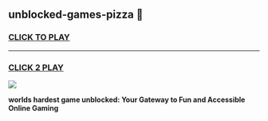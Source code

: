 
## unblocked-games-pizza 👋
<h3>
<a href="https://premium.freeplayer.one?title=unblocked-games-pizza&ref=14F">CLICK TO PLAY</a></h3>
<hr>

<h3>
<a href="https://premium.freeplayer.one?title=unblocked-games-pizza&ref=14F">CLICK 2 PLAY</a>
  
</h3>

<a href="https://premium.freeplayer.one?title=unblocked-games-pizza&ref=12F/"><img src="https://clearcache.store/games.png"></a>


**worlds hardest game unblocked: Your Gateway to Fun and Accessible Online Gaming**
